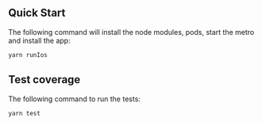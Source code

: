 
## Quick Start

The following command will install the node modules, pods, start the metro and install the app:
```bash
yarn runIos
```

## Test coverage

The following command to run the tests:
```bash
yarn test
```
